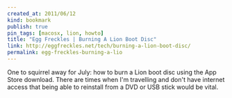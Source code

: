 ```yaml
---
created_at: 2011/06/12
kind: bookmark
publish: true
pin_tags: [macosx, lion, howto]
title: "Egg Freckles | Burning A Lion Boot Disc"
link: http://eggfreckles.net/tech/burning-a-lion-boot-disc/
permalink: egg-freckles-burning-a-lio
---
```


One to squirrel away for July: how to burn a Lion boot disc using the App Store download. There are times when I'm travelling and don't have internet access that being able to reinstall from a DVD or USB stick would be vital.
